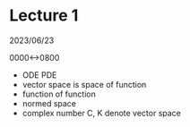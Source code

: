 # Lecture 1

2023/06/23

0000<->0800

- ODE PDE
- vector space is space of function
- function of function
- normed space
- complex number C, K denote vector space
